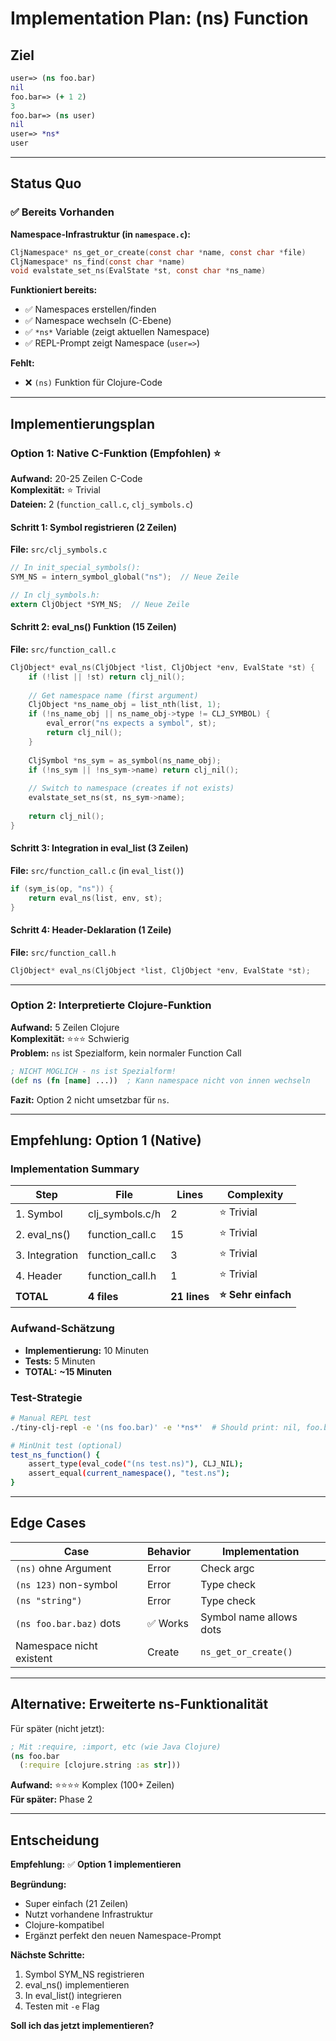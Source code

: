 # Implementation Plan: (ns) Function

## Ziel

```clojure
user=> (ns foo.bar)
nil
foo.bar=> (+ 1 2)
3
foo.bar=> (ns user)
nil
user=> *ns*
user
```

---

## Status Quo

### ✅ Bereits Vorhanden

**Namespace-Infrastruktur (in `namespace.c`):**
```c
CljNamespace* ns_get_or_create(const char *name, const char *file)
CljNamespace* ns_find(const char *name)
void evalstate_set_ns(EvalState *st, const char *ns_name)
```

**Funktioniert bereits:**
- ✅ Namespaces erstellen/finden
- ✅ Namespace wechseln (C-Ebene)
- ✅ `*ns*` Variable (zeigt aktuellen Namespace)
- ✅ REPL-Prompt zeigt Namespace (`user=>`)

**Fehlt:**
- ❌ `(ns)` Funktion für Clojure-Code

---

## Implementierungsplan

### Option 1: Native C-Funktion (Empfohlen) ⭐

**Aufwand:** 20-25 Zeilen C-Code  
**Komplexität:** ⭐ Trivial  
**Dateien:** 2 (`function_call.c`, `clj_symbols.c`)

#### Schritt 1: Symbol registrieren (2 Zeilen)

**File:** `src/clj_symbols.c`

```c
// In init_special_symbols():
SYM_NS = intern_symbol_global("ns");  // Neue Zeile

// In clj_symbols.h:
extern CljObject *SYM_NS;  // Neue Zeile
```

#### Schritt 2: eval_ns() Funktion (15 Zeilen)

**File:** `src/function_call.c`

```c
CljObject* eval_ns(CljObject *list, CljObject *env, EvalState *st) {
    if (!list || !st) return clj_nil();
    
    // Get namespace name (first argument)
    CljObject *ns_name_obj = list_nth(list, 1);
    if (!ns_name_obj || ns_name_obj->type != CLJ_SYMBOL) {
        eval_error("ns expects a symbol", st);
        return clj_nil();
    }
    
    CljSymbol *ns_sym = as_symbol(ns_name_obj);
    if (!ns_sym || !ns_sym->name) return clj_nil();
    
    // Switch to namespace (creates if not exists)
    evalstate_set_ns(st, ns_sym->name);
    
    return clj_nil();
}
```

#### Schritt 3: Integration in eval_list (3 Zeilen)

**File:** `src/function_call.c` (in `eval_list()`)

```c
if (sym_is(op, "ns")) {
    return eval_ns(list, env, st);
}
```

#### Schritt 4: Header-Deklaration (1 Zeile)

**File:** `src/function_call.h`

```c
CljObject* eval_ns(CljObject *list, CljObject *env, EvalState *st);
```

---

### Option 2: Interpretierte Clojure-Funktion

**Aufwand:** 5 Zeilen Clojure  
**Komplexität:** ⭐⭐⭐ Schwierig  
**Problem:** `ns` ist Spezialform, kein normaler Function Call

```clojure
; NICHT MÖGLICH - ns ist Spezialform!
(def ns (fn [name] ...))  ; Kann namespace nicht von innen wechseln
```

**Fazit:** Option 2 nicht umsetzbar für `ns`.

---

## Empfehlung: Option 1 (Native)

### Implementation Summary

| Step | File | Lines | Complexity |
|------|------|-------|------------|
| 1. Symbol | clj_symbols.c/h | 2 | ⭐ Trivial |
| 2. eval_ns() | function_call.c | 15 | ⭐ Trivial |
| 3. Integration | function_call.c | 3 | ⭐ Trivial |
| 4. Header | function_call.h | 1 | ⭐ Trivial |
| **TOTAL** | **4 files** | **21 lines** | **⭐ Sehr einfach** |

### Aufwand-Schätzung

- **Implementierung:** 10 Minuten
- **Tests:** 5 Minuten
- **TOTAL:** **~15 Minuten**

### Test-Strategie

```bash
# Manual REPL test
./tiny-clj-repl -e '(ns foo.bar)' -e '*ns*'  # Should print: nil, foo.bar

# MinUnit test (optional)
test_ns_function() {
    assert_type(eval_code("(ns test.ns)"), CLJ_NIL);
    assert_equal(current_namespace(), "test.ns");
}
```

---

## Edge Cases

| Case | Behavior | Implementation |
|------|----------|----------------|
| `(ns)` ohne Argument | Error | Check argc |
| `(ns 123)` non-symbol | Error | Type check |
| `(ns "string")` | Error | Type check |
| `(ns foo.bar.baz)` dots | ✅ Works | Symbol name allows dots |
| Namespace nicht existent | Create | `ns_get_or_create()` |

---

## Alternative: Erweiterte ns-Funktionalität

Für später (nicht jetzt):

```clojure
; Mit :require, :import, etc (wie Java Clojure)
(ns foo.bar
  (:require [clojure.string :as str]))
```

**Aufwand:** ⭐⭐⭐⭐ Komplex (100+ Zeilen)  
**Für später:** Phase 2

---

## Entscheidung

**Empfehlung:** ✅ **Option 1 implementieren**

**Begründung:**
- Super einfach (21 Zeilen)
- Nutzt vorhandene Infrastruktur
- Clojure-kompatibel
- Ergänzt perfekt den neuen Namespace-Prompt

**Nächste Schritte:**
1. Symbol SYM_NS registrieren
2. eval_ns() implementieren  
3. In eval_list() integrieren
4. Testen mit `-e` Flag

**Soll ich das jetzt implementieren?**

